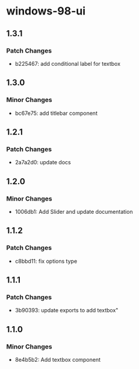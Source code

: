 # windows-98-ui

## 1.3.1

### Patch Changes

- b225467: add conditional label for textbox

## 1.3.0

### Minor Changes

- bc67e75: add titlebar component

## 1.2.1

### Patch Changes

- 2a7a2d0: update docs

## 1.2.0

### Minor Changes

- 1006db1: Add Slider and update documentation

## 1.1.2

### Patch Changes

- c8bbd11: fix options type

## 1.1.1

### Patch Changes

- 3b90393: update exports to add textbox"

## 1.1.0

### Minor Changes

- 8e4b5b2: Add textbox component
